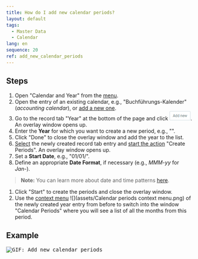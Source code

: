 ```yaml
---
title: How do I add new calendar periods?
layout: default
tags:
  - Master Data
  - Calendar
lang: en
sequence: 20
ref: add_new_calendar_periods
---
```


## Steps
1. Open "Calendar and Year" from the [menu](Menu).
1. Open the entry of an existing calendar, e.g., "Buchführungs-Kalender" (*accounting calendar*), or [add a new one](Add_new_calendar).
1. Go to the record tab "Year" at the bottom of the page and click !["Add new"](assets/Add_New_Button.png). An overlay window opens up.
1. Enter the **Year** for which you want to create a new period, e.g., "<script>document.write(new Date().getFullYear() + 1)</script>".
1. Click "Done" to close the overlay window and add the year to the list.
1. [Select](RecordSelection) the newly created record tab entry and [start the action](StartAction#actions-menu) "Create Periods". An overlay window opens up.
1. Set a **Start Date**, e.g., "01/01/<script>document.write(new Date().getFullYear() + 1)</script>".
1. Define an appropriate **Date Format**, if necessary (e.g., *MMM-yy* for *Jan-<script>document.write((new Date().getFullYear() + 1).toString().substr(-2));</script>*).
 >**Note:** You can learn more about date and time patterns <a href="https://docs.oracle.com/javase/7/docs/api/java/text/SimpleDateFormat.html" title="Date format examples | Oracle.com" target="blank">here</a>.

1. Click "Start" to create the periods and close the overlay window.
1. Use the [context menu](Jumpto_via_context_menu) ![](assets/Calendar periods context menu.png) of the newly created year entry from before to switch into the window "Calendar Periods" where you will see a list of all the months from this period.

## Example
<kbd><img src="assets/Add new calendar periods.gif" alt="GIF: Add new calendar periods"></kbd>

